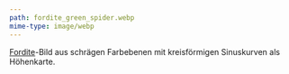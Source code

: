 ```yaml
---
path: fordite_green_spider.webp
mime-type: image/webp
---
```


[Fordite](/blogposts/fordite)-Bild aus schrägen Farbebenen mit kreisförmigen Sinuskurven als Höhenkarte.
